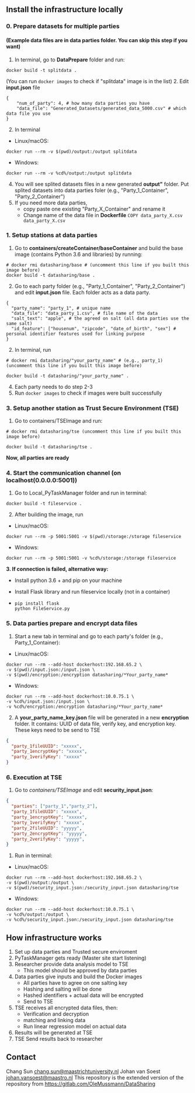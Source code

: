 
## Install the infrastructure locally ##
### 0. Prepare datasets for multiple parties  ###

#### (Example data files are in data parties folder. You can skip this step if you want) ####

1. In terminal, go to **DataPrepare** folder and run:
```shell
docker build -t splitdata .
```
(You can run `docker images` to check if "splitdata" image is in the list)
2. Edit **input.json** file

```shell
{
    "num_of_party": 4, # how many data parties you have
    "data_file": "Generated_Datasets/generated_data_5000.csv" # which data file you use
}
```

2. In terminal
- Linux/macOS:
```shell
docker run --rm -v $(pwd)/output:/output splitdata
```
- Windows:

```shell
docker run --rm -v %cd%/output:/output splitdata
```

4. You will see splited datasets files in a new generated **output"** folder. Put splited datasets into data parties foler (e.g., "Party_1_Container", "Party_2_Container") 
5. If you need more data parties, 
    - copy paste one existing "Party_X_Container" and rename it
    - Change name of the data file in **Dockerfile** ```COPY data_party_X.csv data_party_X.csv```

### 1. Setup stations at data parties ###
1. Go to **containers/createContainer/baseContainer**  and build the base image (contains Python 3.6 and libraries) by running:
```shell
# docker rmi datasharing/base # (uncomment this line if you built this image before)
docker build -t datasharing/base .
```

2. Go to each party folder (e.g., "Party_1_Container", "Party_2_Container") and edit **input.json** file. Each folder acts as a data party. 
```shell
{
  "party_name": "party_1", # unique name
  "data_file": "data_party_1.csv", # file name of the data 
  "salt_text": "apple", # the agreed on salt (all data parties use the same salt)
  "id_feature": ["housenum", "zipcode", "date_of_birth", "sex"] # personal identifier features used for linking purpose
}
```

2. In terminal, run
```shell
# docker rmi datasharing/"your_party_name" # (e.g., party_1) (uncomment this line if you built this image before)

docker build -t datasharing/"your_party_name" .
```

4. Each party needs to do step 2-3
5. Run `docker images` to check if images were built successfully

### 3. Setup another station as Trust Secure Environment (TSE) ###
1. Go to containers/TSEImage and run:
```shell 
# docker rmi datasharing/tse (uncomment this line if you built this image before)

docker build -t datasharing/tse .
```

**Now, all parties are ready**

### 4. Start the communication channel (on localhost(0.0.0.0:5001)) ###
1. Go to Local_PyTaskManager folder and run in terminal: 
  
```shell
docker build -t fileservice .
```

2. After building the image, run
- Linux/macOS:
```shell
docker run --rm -p 5001:5001 -v $(pwd)/storage:/storage fileservice
```

- Windows:
```shell
docker run --rm -p 5001:5001 -v %cd%/storage:/storage fileservice
```

**3.	If connection is failed, alternative way:**

- Install python 3.6 + and pip on your machine

- Install Flask library and run fileservice locally (not in a container)

- ```shell
  pip install flask 
  python FileService.py
  ```

### 5. Data parties prepare and encrypt data files ###

1. Start a new tab in terminal and go to each party's folder (e.g., Party_1_Container):
- Linux/macOS:
```shell
docker run --rm --add-host dockerhost:192.168.65.2 \
-v $(pwd)/input.json:/input.json \
-v $(pwd)/encryption:/encryption datasharing/*Your_party_name*
```
- Windows:
```shell
docker run --rm --add-host dockerhost:10.0.75.1 \
-v %cd%/input.json:/input.json \
-v %cd%/encryption:/encryption datasharing/*Your_party_name*
```
2. A **your_party_name_key.json** file will be generated in a new **encryption** folder. It contains: UUID of data file, verify key, and encryption key. These keys need to be send to TSE

```json
{
  "party_1fileUUID": "xxxxx", 
  "party_1encryptKey": "xxxxx",
  "party_1verifyKey": "xxxxx"
}
```



### 6. Execution at TSE ###
1. Go to _containers/TSEImage_ and edit **security_input.json**:
  
```json
{
  "parties": ["party_1","party_2"],
  "party_1fileUUID": "xxxxx", 
  "party_1encryptKey": "xxxxx",
  "party_1verifyKey": "xxxxx",
  "party_2fileUUID": "yyyyy",
  "party_2encryptKey": "yyyyy",
  "party_2verifyKey": "yyyyy",
}
```



1. Run in terminal:
- Linux/macOS:
```shell
docker run --rm --add-host dockerhost:192.168.65.2 \
-v $(pwd)/output:/output \
-v $(pwd)/security_input.json:/security_input.json datasharing/tse
```

- Windows:
```shell
docker run --rm --add-host dockerhost:10.0.75.1 \
-v %cd%/output:/output \
-v %cd%/security_input.json:/security_input.json datasharing/tse
```


## How infrastructure works ##
1. Set up data parties and Trusted secure enviroment 
2. PyTaskManager gets ready (Master site start listening)
3. Researcher provide data analysis model to TSE 
    - This model should be approved by data parties
3. Data parties give inputs and build the Docker images
    - All parties have to agree on one salting key
    - Hashing and salting will be done
    - Hashed identifiers + actual data will be encrypted 
    - Send to TSE 
4. TSE receives all encrypted data files, then:
    - Verification and decryption 
    - matching and linking data
    - Run linear regression model on actual data
5. Results will be generated at TSE
6. TSE Send results back to researcher

## Contact ##
Chang Sun <chang.sun@maastrichtuniversity.nl>
Johan van Soest <johan.vansoest@maastro.nl>
This repository is the extended version of the repository from https://gitlab.com/OleMussmann/DataSharing 